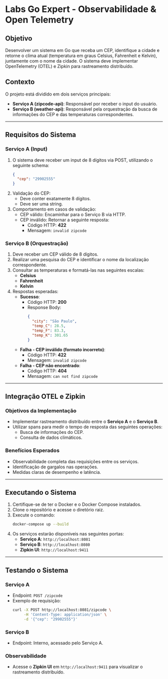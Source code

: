 # Labs Go Expert - Observabilidade & Open Telemetry

## Objetivo
Desenvolver um sistema em Go que receba um CEP, identifique a cidade e retorne o clima atual (temperatura em graus Celsius, Fahrenheit e Kelvin), juntamente com o nome da cidade. O sistema deve implementar OpenTelemetry (OTEL) e Zipkin para rastreamento distribuído.

## Contexto
O projeto está dividido em dois serviços principais:

- **Serviço A (zipcode-api)**: Responsável por receber o input do usuário.
- **Serviço B (weather-api)**: Responsável pela orquestração da busca de informações do CEP e das temperaturas correspondentes.

---

## Requisitos do Sistema

### Serviço A (Input)
1. O sistema deve receber um input de 8 dígitos via POST, utilizando o seguinte schema:
    ```json
    {
      "cep": "29902555"
    }
    ```
2. Validação do CEP:
    - Deve conter exatamente 8 dígitos.
    - Deve ser uma string.
3. Comportamento em casos de validação:
    - CEP válido: Encaminhar para o Serviço B via HTTP.
    - CEP inválido: Retornar a seguinte resposta:
      - Código HTTP: **422**
      - Mensagem: `invalid zipcode`

### Serviço B (Orquestração)
1. Deve receber um CEP válido de 8 dígitos.
2. Realizar uma pesquisa do CEP e identificar o nome da localização correspondente.
3. Consultar as temperaturas e formatá-las nas seguintes escalas:
    - **Celsius**
    - **Fahrenheit**
    - **Kelvin**
4. Respostas esperadas:
    - **Sucesso**:
      - Código HTTP: **200**
      - Response Body:
        ```json
        {
          "city": "São Paulo",
          "temp_C": 28.5,
          "temp_F": 83.3,
          "temp_K": 301.65
        }
        ```
    - **Falha - CEP inválido (formato incorreto)**:
      - Código HTTP: **422**
      - Mensagem: `invalid zipcode`
    - **Falha - CEP não encontrado**:
      - Código HTTP: **404**
      - Mensagem: `can not find zipcode`

---

## Integração OTEL e Zipkin

### Objetivos da Implementação
- Implementar rastreamento distribuído entre o **Serviço A** e o **Serviço B**.
- Utilizar spans para medir o tempo de resposta das seguintes operações:
  - Busca de informações do CEP.
  - Consulta de dados climáticos.

### Benefícios Esperados
- Observabilidade completa das requisições entre os serviços.
- Identificação de gargalos nas operações.
- Medidas claras de desempenho e latência.

---

## Executando o Sistema

1. Certifique-se de ter o Docker e o Docker Compose instalados.
2. Clone o repositório e acesse o diretório raiz.
3. Execute o comando:
    ```bash
    docker-compose up --build
    ```
4. Os serviços estarão disponíveis nas seguintes portas:
    - **Serviço A**: `http://localhost:8081`
    - **Serviço B**: `http://localhost:8080`
    - **Zipkin UI**: `http://localhost:9411`

---

## Testando o Sistema

### Serviço A
- Endpoint: `POST /zipcode`
- Exemplo de requisição:
    ```bash
    curl -X POST http://localhost:8081/zipcode \
         -H 'Content-Type: application/json' \
         -d '{"cep": "29902555"}'
    ```

### Serviço B
- Endpoint: Interno, acessado pelo Serviço A.

### Observabilidade
- Acesse o **Zipkin UI** em `http://localhost:9411` para visualizar o rastreamento distribuído.
